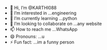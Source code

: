 - 👋 Hi, I’m @KARTHI088
- 👀 I’m interested in ...engineering 
- 🌱 I’m currently learning ...python 
- 💞️ I’m looking to collaborate on ...any website 
- 📫 How to reach me ...WhatsApp 
- 😄 Pronouns: ...u
- ⚡ Fun fact: ...im a funny person 

<!---
KARTHI088/KARTHI088 is a ✨ special ✨ repository because its `README.md` (this file) appears on your GitHub profile.
You can click the Preview link to take a look at your changes.
--->
